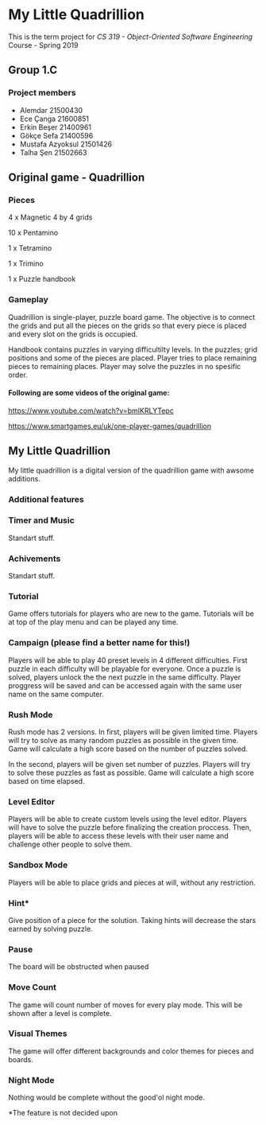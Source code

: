 # My Little Quadrillion

This is the term project for *CS 319 - Object-Oriented Software Engineering* Course - Spring 2019

## Group 1.C

### Project members

* Alemdar 21500430
* Ece Çanga 21600851
* Erkin Beşer 21400961
* Gökçe Sefa 21400596
* Mustafa Azyoksul 21501426
* Talha Şen 21502663

## Original game - Quadrillion

### Pieces

4 x Magnetic 4 by 4 grids

10 x Pentamino

1 x Tetramino

1 x Trimino

1 x Puzzle handbook

### Gameplay

Quadrillion is single-player, puzzle board game. The objective is to connect the grids and put all the pieces on the grids so that every piece is placed and every slot on the grids is occupied.

Handbook contains puzzles in varying difficultilty levels. In the puzzles; grid positions and some of the pieces are placed. Player tries to place remaining pieces to remaining places. Player may solve the puzzles in no spesific order.

#### Following are some videos of the original game:

https://www.youtube.com/watch?v=bmIKRLYTepc

https://www.smartgames.eu/uk/one-player-games/quadrillion

## My Little Quadrillion

My little quadrillion is a digital version of the quadrillion game with awsome additions.

### Additional features

### Timer and Music

Standart stuff.

### Achivements

Standart stuff.

### Tutorial

Game offers tutorials for players who are new to the game. Tutorials will be at top of the play menu and can be played any time.

### Campaign (please find a better name for this!)

Players will be able to play 40 preset levels in 4 different difficulties. First puzzle in each difficulty will be playable for everyone. Once a puzzle is solved, players unlock the the next puzzle in the same difficulty. Player proggress will be saved and can be accessed again with the same user name on the same computer.

### Rush Mode

Rush mode has 2 versions. In first, players will be given limited time. Players will try to solve as many random puzzles as possible in the given time. Game will calculate a high score based on the number of puzzles solved.

In the second, players will be given set number of puzzles. Players will try to solve these puzzles as fast as possible. Game will calculate a high score based on time elapsed.

### Level Editor

Players will be able to create custom levels using the level editor. Players will have to solve the puzzle before finalizing the creation proccess. Then, players will be able to access these levels with their user name and challenge other people to solve them.

### Sandbox Mode

Players will be able to place grids and pieces at will, without any restriction.

### Hint*

Give position of a piece for the solution. Taking hints will decrease the stars earned by solving puzzle.

### Pause

The board will be obstructed when paused

### Move Count

The game will count number of moves for every play mode. This will be shown after a level is complete.

### Visual Themes

The game will offer different backgrounds and color themes for pieces and boards.

### Night Mode

Nothing would be complete without the good'ol night mode.

*The feature is not decided upon
